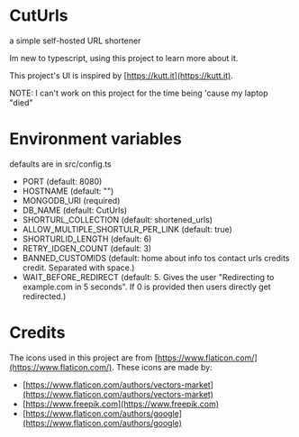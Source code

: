 # CutUrls
a simple self-hosted URL shortener 

Im new to typescript, using this project to learn more about it.

This project's UI is inspired by [https://kutt.it](https://kutt.it).

NOTE: I can't work on this project for the time being 'cause my laptop "died"

# Environment variables

defaults are in src/config.ts

- PORT  (default: 8080)
- HOSTNAME (default: "")
- MONGODB_URI (required)
- DB_NAME (default: CutUrls)
- SHORTURL_COLLECTION (default: shortened_urls)
- ALLOW_MULTIPLE_SHORTULR_PER_LINK (default: true) 
- SHORTURLID_LENGTH (default: 6)
- RETRY_IDGEN_COUNT (default: 3)
- BANNED_CUSTOMIDS (default: home about info tos contact urls credits credit. Separated with space.)
- WAIT_BEFORE_REDIRECT (default: 5. Gives the user "Redirecting to example.com in 5 seconds". If 0 is provided then users directly get redirected.)



# Credits
 The icons used in this project are from [https://www.flaticon.com/](https://www.flaticon.com/).
 These icons are made by:
 - [https://www.flaticon.com/authors/vectors-market](https://www.flaticon.com/authors/vectors-market)
 - [https://www.freepik.com](https://www.freepik.com)
 - [https://www.flaticon.com/authors/google](https://www.flaticon.com/authors/google)
